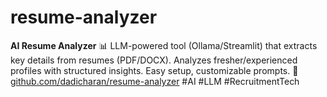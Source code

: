 # resume-analyzer
**AI Resume Analyzer** 📊    LLM-powered tool (Ollama/Streamlit) that extracts key details from resumes (PDF/DOCX). Analyzes fresher/experienced profiles with structured insights. Easy setup, customizable prompts.    🔗 [github.com/dadicharan/resume-analyzer](https://github.com/dadicharan/resume-analyzer)    #AI #LLM #RecruitmentTech
